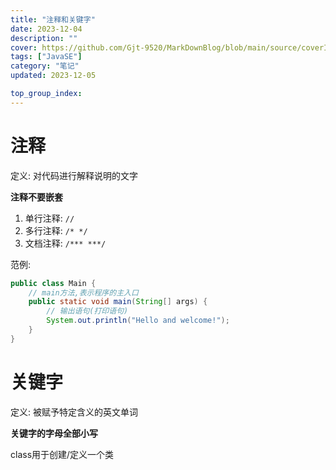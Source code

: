 ```yaml
---
title: "注释和关键字"
date: 2023-12-04
description: ""
cover: https://github.com/Gjt-9520/MarkDownBlog/blob/main/source/coverImages/Aimage-135/Aimage65.jpg?raw=true
tags: ["JavaSE"]
category: "笔记"
updated: 2023-12-05

top_group_index:
---
```


# 注释

定义: 对代码进行解释说明的文字     

**注释不要嵌套**    

1. 单行注释: `// `  
2. 多行注释: `/* */`  
3. 文档注释: `/*** ***/`  

范例: 

```java
public class Main {
    // main方法,表示程序的主入口
    public static void main(String[] args) {
        // 输出语句(打印语句)
        System.out.println("Hello and welcome!"); 
    }
}
```

# 关键字

定义: 被赋予特定含义的英文单词   

**关键字的字母全部小写**

class用于创建/定义一个类